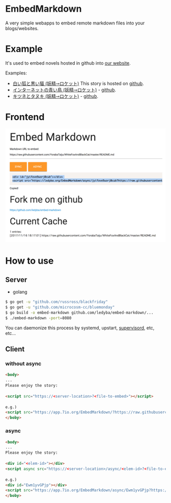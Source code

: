 # EmbedMarkdown

A very simple webapps to embed remote markdown files into your blogs/websites.

# Example

It's used to embed novels hosted in github into [our website](https://hexe.net/).

Examples:
 - [白い狐と黒い猫 (妖精⊸ロケット)](https://hexe.net/2016/11/03222719.php)
 This story is hosted on [github](https://github.com/YorabaTaiju/WhiteFoxAndBlackCat).
 - [インターネットの青い鳥 (妖精⊸ロケット)](https://hexe.net/2017/02/03161419.php) - [github](https://github.com/FairyRockets/Texts/blob/master/blue-bird-in-the-21st-century.md).
 - [キツネとタヌキ (妖精⊸ロケット)](https://hexe.net/2017/06/14220352.php) - [github](https://github.com/FairyRockets/Texts/blob/master/kitsune-to-tanuki.md).

# Frontend

![](./screenshot.jpg)

# How to use

## Server

- golang
```bash
$ go get -u "github.com/russross/blackfriday"
$ go get -u "github.com/microcosm-cc/bluemonday"
$ go build -o embed-markdown github.com/ledyba/embed-markdown/...
$ ./embed-markdown -port=8080
```

You can daemonize this process by systemd, upstart, [supervisord](http://supervisord.org/), etc, etc...

## Client

### without async

```html
<body>
...
Please enjoy the story:

<script src="https://<server-location>?<file-to-embed>"></script>

e.g.)
<script src="https://app.7io.org/EmbedMarkdown/?https://raw.githubusercontent.com/YorabaTaiju/WhiteFoxAndBlackCat/master/README.md"></script>
</boby>
```

### async

```html
<body>
...
Please enjoy the story:

<div id="<elem-id>"></div>
<script async src="https://<server-location>/async/<elem-id>?<file-to-embed>"></script>

e.g.)
<div id="Ewm1yvGPjp"></div>
<script src="https://app.7io.org/EmbedMarkdown/async/Ewm1yvGPjp?https://raw.githubusercontent.com/YorabaTaiju/WhiteFoxAndBlackCat/master/README.md"></script>
</boby>
```
